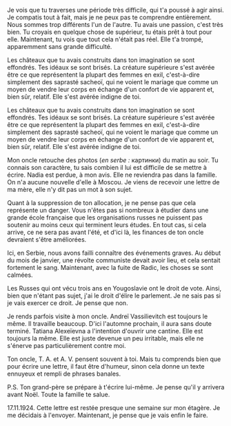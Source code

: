 Je vois que tu traverses une période très difficile, qui t'a poussé à agir ainsi. Je compatis tout à fait, mais je ne peux pas te comprendre entièrement. Nous sommes trop différents l'un de l'autre. Tu avais une passion, c'est très bien. Tu croyais en quelque chose de supérieur, tu étais prêt à tout pour elle. Maintenant, tu vois que tout cela n'était pas réel. Elle t'a trompé, apparemment sans grande difficulté.

Les châteaux que tu avais construits dans ton imagination se sont effondrés. Tes idéaux se sont brisés. La créature supérieure s'est avérée être ce que représentent la plupart des femmes en exil, c'est-à-dire simplement des saprasté sacheoï, qui ne voient le mariage que comme un moyen de vendre leur corps en échange d'un confort de vie apparent et, bien sûr, relatif. Elle s'est avérée indigne de toi.

Les châteaux que tu avais construits dans ton imagination se sont effondrés. Tes idéaux se sont brisés. La créature supérieure s'est avérée être ce que représentent la plupart des femmes en exil, c'est-à-dire simplement des saprasté sacheoï, qui ne voient le mariage que comme un moyen de vendre leur corps en échange d'un confort de vie apparent et, bien sûr, relatif. Elle s'est avérée indigne de toi.

Mon oncle retouche des photos (_en serbe :_ картинки) du matin au soir. Tu connais son caractère, tu sais combien il lui est difficile de se mettre à écrire. Nadia est perdue, à mon avis. Elle ne reviendra pas dans la famille. On n'a aucune nouvelle d'elle à Moscou. Je viens de recevoir une lettre de ma mère, elle n'y dit pas un mot à son sujet.

Quant à la suppression de ton allocation, je ne pense pas que cela représente un danger. Vous n'êtes pas si nombreux à étudier dans une grande école française que les organisations russes ne puissent pas soutenir au moins ceux qui terminent leurs études. En tout cas, si cela arrive, ce ne sera pas avant l'été, et d'ici là, les finances de ton oncle devraient s'être améliorées.

Ici, en Serbie, nous avons failli connaître des événements graves. Au début du mois de janvier, une révolte communiste devait avoir lieu, et cela sentait fortement le sang. Maintenant, avec la fuite de Radic, les choses se sont calmées.

Les Russes qui ont vécu trois ans en Yougoslavie ont le droit de vote. Ainsi, bien que n'étant pas sujet, j'ai le droit d'élire le parlement. Je ne sais pas si je vais exercer ce droit. Je pense que non.

Je rends parfois visite à mon oncle. Andreï Vassilievitch est toujours le même. Il travaille beaucoup. D'ici l'automne prochain, il aura sans doute terminé. Tatiana Alexeïevna a l'intention d'ouvrir une cantine. Elle est toujours la même. Elle est juste devenue un peu irritable, mais elle ne s'énerve pas particulièrement contre moi.

Ton oncle, T. A. et A. V. pensent souvent à toi. Mais tu comprends bien que pour écrire une lettre, il faut être d'humeur, sinon cela donne un texte ennuyeux et rempli de phrases banales.

P.S. Ton grand-père se prépare à t'écrire lui-même. Je pense qu'il y arrivera avant Noël. Toute la famille te salue.

17.11.1924. Cette lettre est restée presque une semaine sur mon étagère. Je me décidais à l'envoyer. Maintenant, je pense que je vais enfin le faire.